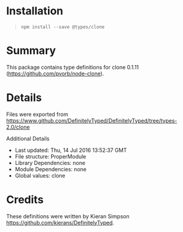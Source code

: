 # Installation
> `npm install --save @types/clone`

# Summary
This package contains type definitions for clone 0.1.11 (https://github.com/pvorb/node-clone).

# Details
Files were exported from https://www.github.com/DefinitelyTyped/DefinitelyTyped/tree/types-2.0/clone

Additional Details
 * Last updated: Thu, 14 Jul 2016 13:52:37 GMT
 * File structure: ProperModule
 * Library Dependencies: none
 * Module Dependencies: none
 * Global values: clone

# Credits
These definitions were written by Kieran Simpson <https://github.com/kierans/DefinitelyTyped>.
